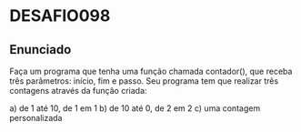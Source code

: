 # DESAFIO098

## Enunciado

Faça um programa que tenha uma função chamada contador(), que receba três parâmetros: início, fim e passo. Seu programa tem que realizar três contagens através da função criada:

a) de 1 até 10, de 1 em 1
b) de 10 até 0, de 2 em 2
c) uma contagem personalizada